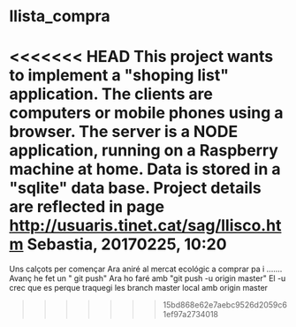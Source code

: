 # llista_compra
<<<<<<< HEAD
This project wants to implement a "shoping list" application.
The clients are computers or mobile phones using a browser.
The server is a NODE application, running on a Raspberry machine at home.
Data is stored in a "sqlite" data base.
Project details are reflected in page http://usuaris.tinet.cat/sag/llisco.htm
Sebastia, 20170225, 10:20
=======
Uns calçots per començar
Ara aniré al mercat ecológic a comprar pa i .......
Avanç he fet un " git push" 
Ara ho faré amb "git push -u origin master"
El -u crec que es perque traquegi les branch master local amb origin master

>>>>>>> 15bd868e62e7aebc9526d2059c61ef97a2734018

